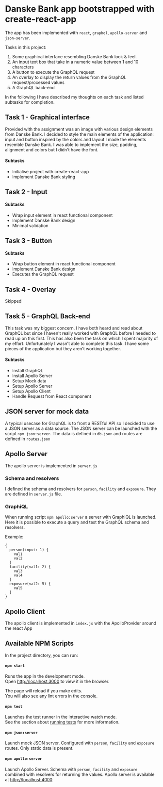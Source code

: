 # Danske Bank app bootstrapped with create-react-app 
The app has been implemented with `react`, `graphql`, `apollo-server` and `json-server`.

Tasks in this project:
1. Some graphical interface resembling Danske Bank look & feel.
2. An input text box that take in a numeric value between 1 and 10 characters
3. A button to execute the GraphQL request
4. An overlay to display the return values from the GraphQL request/processed values
5. A GraphQL back-end

In the following I have described my thoughts on each task and listed subtasks for completion.

## Task 1 - Graphical interface
Provided with the assignment was an image with various design elements from Danske Bank.
I decided to style the main elements of the application: input and button
inspired by the colors and layout I made the elements resemble Danske Bank. I was able to implement the size, padding, alignment and colors but I didn't have the font.

#### Subtasks
- Initialise project with create-react-app
- Implement Danske Bank styling

## Task 2 - Input
#### Subtasks
- Wrap input element in react functional component
- Implement Danske Bank design
- Minimal validation


## Task 3 - Button
#### Subtasks
- Wrap button element in react functional component
- Implement Danske Bank design
- Executes the GraphQL request

## Task 4 - Overlay
Skipped

## Task 5 - GraphQL Back-end
This task was my biggest concern. I have both heard and read about GraphQL but since I haven't really worked with GraphQL before I needed to read up on this first. This has also been the task on which I spent majority of my effort.
Unfortunately I wasn't able to complete this task. I have some pieces of the application but they aren't working together. 

#### Subtasks
- Install GraphQL
- Install Apollo Server
- Setup Mock data
- Setup Apollo Server
- Setup Apollo Client
- Handle Request from React component

## JSON server for mock data
A typical usecase for GraphQL is to front a RESTful API so I decided to use a JSON server as a data source.
The JSON server can be launched with the script `npm json:server`.
The data is defined in `db.json` and routes are defined in `routes.json`

## Apollo Server
The apollo server is implemented in `server.js`

### Schema and resolvers
I defined the schema and resolvers for `person`, `facility` and `exposure`. They are defined in `server.js` file.

### GraphiQL
When running script `npm apollo:server` a server with GraphiQL is launched.
Here it is possible to execute a query and test the GraphQL schema and resolvers.

Example:
```
{
  person(input: 1) {
    val1
    val2
  }
  facility(val1: 2) {
    val3
    val4
  }
  exposure(val2: 5) {
    val5
  }
}
```

## Apollo Client
The apollo client is implemented in `index.js` with the ApolloProvider around the react App


## Available NPM Scripts

In the project directory, you can run:

#### `npm start`

Runs the app in the development mode.<br />
Open [http://localhost:3000](http://localhost:3000) to view it in the browser.

The page will reload if you make edits.<br />
You will also see any lint errors in the console.

#### `npm test`

Launches the test runner in the interactive watch mode.<br />
See the section about [running tests](https://facebook.github.io/create-react-app/docs/running-tests) for more information.

#### `npm json:server`

Launch mock JSON server. Configured with `person`, `facility` and `exposure` routes. Only static data is present.

#### `npm apollo:server`

Launch Apollo Server. Schema with `person`, `facility` and `exposure` combined with resolvers for returning the values.
Apollo server is available at [http://localhost:4000](http://localhost:4000)
